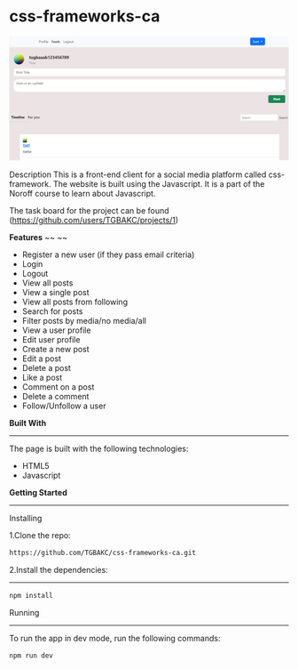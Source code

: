 # css-frameworks-ca


![](assets/images/social%20media%20app.png)



Description
This is a front-end client for a social media platform called css-framework. The website is built using the Javascript. It is a part of the Noroff course to learn about Javascript.

The task board for the project can be found (https://github.com/users/TGBAKC/projects/1)



**Features**
~~     ~~
- Register a new user (if they pass email criteria)
- Login
- Logout
- View all posts
- View a single post
- View all posts from following
- Search for posts
- Filter posts by media/no media/all
- View a user profile
- Edit user profile
- Create a new post
- Edit a post
- Delete a post
- Like a post
- Comment on a post
- Delete a comment
- Follow/Unfollow a user


**Built With**
_____

The page is built with the following technologies:

- HTML5
- Javascript


**Getting Started**
______

Installing

1.Clone the repo:
```bash
https://github.com/TGBAKC/css-frameworks-ca.git
```

2.Install the dependencies:
_______

```bash
npm install
```

Running
______

To run the app in dev mode, run the following commands:
```bash
npm run dev
```